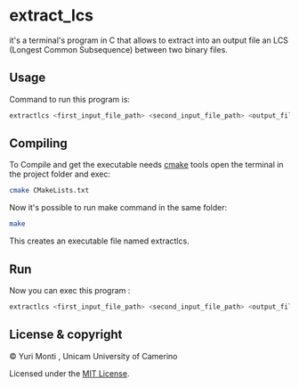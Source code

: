 # extract_lcs
it's a terminal's program in C that allows to extract into an output file an LCS (Longest Common Subsequence) between two binary files.

## Usage
Command to run this program is: 
```bash
extractlcs <first_input_file_path> <second_input_file_path> <output_file_path>
```

## Compiling
To Compile and get the executable needs [cmake](https://cmake.org/) tools
open the terminal in the project folder and exec: 
```bash
cmake CMakeLists.txt
```

Now it's possible to run make command in the same folder: 

```bash
make
```

This creates an executable file named extractlcs.

## Run
Now you can exec this program : 
```bash
extractlcs <first_input_file_path> <second_input_file_path> <output_file_path>
```

## License & copyright
© Yuri Monti , Unicam University of Camerino

Licensed under the [MIT License](LICENSE).
